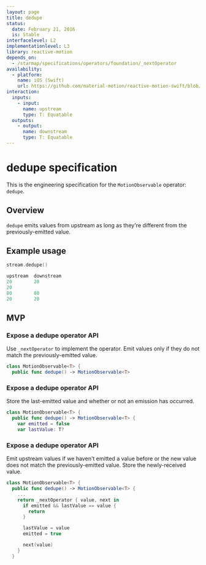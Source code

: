 ```yaml
---
layout: page
title: dedupe
status:
  date: February 21, 2016
  is: Stable
interfacelevel: L2
implementationlevel: L3
library: reactive-motion
depends_on:
  - /starmap/specifications/operators/foundation/_nextOperator
availability:
  - platform:
    name: iOS (Swift)
    url: https://github.com/material-motion/reactive-motion-swift/blob/develop/src/operators/dedupe.swift
interaction:
  inputs:
    - input:
      name: upstream
      type: T: Equatable
  outputs:
    - output:
      name: downstream
      type: T: Equatable
---
```


# dedupe specification

This is the engineering specification for the `MotionObservable` operator: `dedupe`.

## Overview

`dedupe` emits values from upstream as long as they're different from the previously-emitted value.

## Example usage

```swift
stream.dedupe()

upstream  downstream
20        20
20        
80        80
20        20
```

## MVP

### Expose a dedupe operator API

Use `_nextOperator` to implement the operator. Emit values only if they do not match the
previously-emitted value.

```swift
class MotionObservable<T> {
  public func dedupe() -> MotionObservable<T>
```

### Expose a dedupe operator API

Store the last-emitted value and whether or not an emission has occurred.

```swift
class MotionObservable<T> {
  public func dedupe() -> MotionObservable<T> {
    var emitted = false
    var lastValue: T?
```

### Expose a dedupe operator API

Emit upstream values if we haven't emitted a value before or the new value does not match the
previously-emitted value. Store the newly-received value.

```swift
class MotionObservable<T> {
  public func dedupe() -> MotionObservable<T> {
    ...
    return _nextOperator { value, next in
      if emitted && lastValue == value {
        return
      }

      lastValue = value
      emitted = true

      next(value)
    }
  }
```
